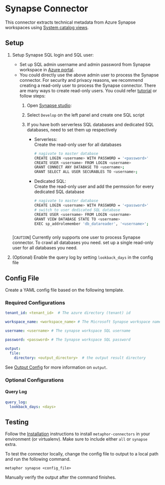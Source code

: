 # Synapse Connector

This connector extracts technical metadata from Azure Synapse workspaces using [System catalog views](https://learn.microsoft.com/en-us/sql/relational-databases/system-catalog-views/catalog-views-transact-sql?view=sql-server-ver16).

## Setup

1. Setup Synapse SQL login and SQL user:
    - Set up SQL admin username and admin password from Synapse workspace in [Azure portal](https://portal.azure.com/#view/HubsExtension/BrowseResource/resourceType/Microsoft.Synapse%2Fworkspaces).
    - You could directly use the above admin user to process the Synapse connector.
      For security and privacy reasons, we recommend creating a read-only user to process the Synapse connector.
      There are many ways to create read-only users. You could refer [tutorial](https://learn.microsoft.com/en-us/azure/synapse-analytics/sql/sql-authentication?tabs=provisioned#non-administrator-users)
      or follow steps:
      1. Open [Synapse studio](https://learn.microsoft.com/en-us/azure/synapse-analytics/get-started-create-workspace#open-synapse-studio):
      2. Select `Develop` on the left panel and create one SQL script

      3. If you have both serverless SQL databases and dedicated SQL databases, need to set them up respectively
          - Serverless: <br>
            Create the read-only user for all databases
            ```bash
            # nagivate to master database
            CREATE LOGIN <username> WITH PASSWORD = '<password>'
            CREATE USER <username> FROM LOGIN <username>
            GRANT CONNECT ANY DATABASE TO <username>;
            GRANT SELECT ALL USER SECURABLES TO <username>;
            ```
          - Dedicated SQL: <br>
            Create the read-only user and add the permssion for every dedicated SQL database
            ```bash
            # nagivate to master database
            CREATE LOGIN <username> WITH PASSWORD = '<password>'
            # switch to user dedicated SQL database
            CREATE USER <username> FROM LOGIN <username>
            GRANT VIEW DATABASE STATE TO <username>
            EXEC sp_addrolemember 'db_datareader', '<username>';
          ```

   [`CAUTION`] Currently only supports one user to process Synapse connector. To crawl all databases you need. set up a single read-only user for all databases you need.

2. (Optional) Enable the query log by setting `lookback_days` in the config file

## Config File

Create a YAML config file based on the following template.

### Required Configurations

```yaml
tenant_id: <tenant_id>  # The azure directory (tenant) id

workspace_name: <workspace_name> # The Microsoft Synapse workspace name

username: <username> # The synapse workspace SQL username

password: <password> # The Synapse workspace SQL password

output:
  file:
    directory: <output_directory>  # the output result directory
```

See [Output Config](../common/docs/output.md) for more information on `output`.

### Optional Configurations
#### Query Log
```yaml
query_log:
  lookback_days: <days>
```

## Testing

Follow the [Installation](../../README.md) instructions to install `metaphor-connectors` in your environment (or virtualenv). Make sure to include either `all` or `synapse` extra.

To test the connector locally, change the config file to output to a local path and run the following command.

```shell
metaphor synapse <config_file>
```

Manually verify the output after the command finishes.
